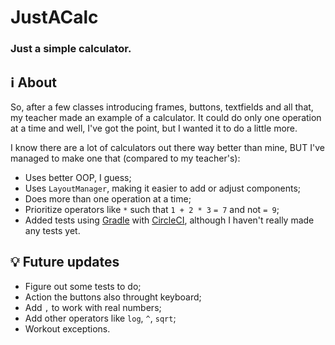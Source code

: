 # JustACalc
### Just a simple calculator.

## :information_source: About

So, after a few classes introducing frames, buttons, textfields and all that, my teacher made an example of a calculator. It could do only one operation at a time and well, 
I've got the point, but I wanted it to do a little more.

I know there are a lot of calculators out there way better than mine, BUT I've managed to make one that (compared to my teacher's):

* Uses better OOP, I guess;
* Uses `LayoutManager`, making it easier to add or adjust components;
* Does more than one operation at a time;
* Prioritize operators like `*` such that `1 + 2 * 3` `= 7` and not `= 9`;
* Added tests using [Gradle](https://gradle.org/) with [CircleCI](https://circleci.com/), although I haven't really made any tests yet.

## :bulb: Future updates

* Figure out some tests to do;
* Action the buttons also throught keyboard;
* Add `,` to work with real numbers;
* Add other operators like `log`, `^`, `sqrt`;
* Workout exceptions.
